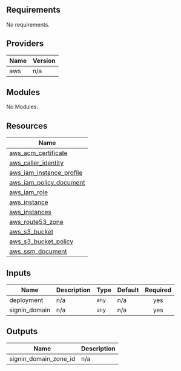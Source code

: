 ## Requirements

No requirements.

## Providers

| Name | Version |
|------|---------|
| aws | n/a |

## Modules

No Modules.

## Resources

| Name |
|------|
| [aws_acm_certificate](https://registry.terraform.io/providers/hashicorp/aws/latest/docs/resources/acm_certificate) |
| [aws_caller_identity](https://registry.terraform.io/providers/hashicorp/aws/latest/docs/data-sources/caller_identity) |
| [aws_iam_instance_profile](https://registry.terraform.io/providers/hashicorp/aws/latest/docs/data-sources/iam_instance_profile) |
| [aws_iam_policy_document](https://registry.terraform.io/providers/hashicorp/aws/latest/docs/data-sources/iam_policy_document) |
| [aws_iam_role](https://registry.terraform.io/providers/hashicorp/aws/latest/docs/data-sources/iam_role) |
| [aws_instance](https://registry.terraform.io/providers/hashicorp/aws/latest/docs/data-sources/instance) |
| [aws_instances](https://registry.terraform.io/providers/hashicorp/aws/latest/docs/data-sources/instances) |
| [aws_route53_zone](https://registry.terraform.io/providers/hashicorp/aws/latest/docs/resources/route53_zone) |
| [aws_s3_bucket](https://registry.terraform.io/providers/hashicorp/aws/latest/docs/resources/s3_bucket) |
| [aws_s3_bucket_policy](https://registry.terraform.io/providers/hashicorp/aws/latest/docs/resources/s3_bucket_policy) |
| [aws_ssm_document](https://registry.terraform.io/providers/hashicorp/aws/latest/docs/resources/ssm_document) |

## Inputs

| Name | Description | Type | Default | Required |
|------|-------------|------|---------|:--------:|
| deployment | n/a | `any` | n/a | yes |
| signin\_domain | n/a | `any` | n/a | yes |

## Outputs

| Name | Description |
|------|-------------|
| signin\_domain\_zone\_id | n/a |
